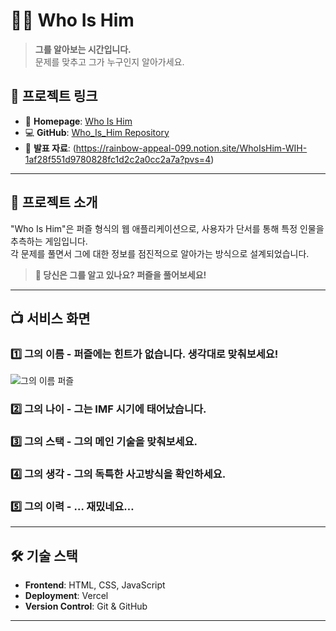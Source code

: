 # 🕵️‍♂️ Who Is Him

> **그를 알아보는 시간입니다.**  
> 문제를 맞추고 그가 누구인지 알아가세요.

## 🔗 프로젝트 링크

- 🔗 **Homepage**: [Who Is Him](https://who-is-him.vercel.app/)
- 💻 **GitHub**: [Who_Is_Him Repository](https://github.com/HohyunKim-kr/Who_Is_Him)
- 📄 **발표 자료**: (https://rainbow-appeal-099.notion.site/WhoIsHim-WIH-1af28f551d9780828fc1d2c2a0cc2a7a?pvs=4)

---

## 📌 프로젝트 소개

"Who Is Him"은 퍼즐 형식의 웹 애플리케이션으로, 사용자가 단서를 통해 특정 인물을 추측하는 게임입니다.  
각 문제를 풀면서 그에 대한 정보를 점진적으로 알아가는 방식으로 설계되었습니다.

> **🤔 당신은 그를 알고 있나요? 퍼즐을 풀어보세요!**

---

## 📺 서비스 화면

### 1️⃣ **그의 이름** - 퍼즐에는 힌트가 없습니다. 생각대로 맞춰보세요!
![그의 이름 퍼즐](attachment:dc1ae1da-479a-4bc9-8171-092cbfb1849e:image.png)

### 2️⃣ **그의 나이** - 그는 IMF 시기에 태어났습니다.

### 3️⃣ **그의 스택** - 그의 메인 기술을 맞춰보세요.

### 4️⃣ **그의 생각** - 그의 독특한 사고방식을 확인하세요.

### 5️⃣ **그의 이력** - … 재밌네요…

---

## 🛠 기술 스택

- **Frontend**: HTML, CSS, JavaScript
- **Deployment**: Vercel
- **Version Control**: Git & GitHub

---
